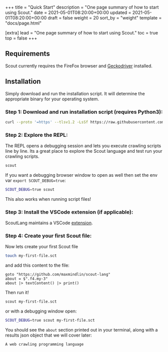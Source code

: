 +++
title = "Quick Start"
description = "One page summary of how to start using Scout."
date = 2021-05-01T08:20:00+00:00
updated = 2021-05-01T08:20:00+00:00
draft = false
weight = 20
sort_by = "weight"
template = "docs/page.html"

[extra]
lead = "One page summary of how to start using Scout."
toc = true
top = false
+++

## Requirements

Scout currently requires the FireFox browser and [Geckodriver](https://github.com/mozilla/geckodriver) installed.

## Installation

Simply download and run the installation script. It will determine the appropriate binary for your operating system.

### Step 1: Download and run installation script (requires Python3):

```bash
curl --proto '=https' --tlsv1.2 -LsSf https://raw.githubusercontent.com/maxmindlin/scout-lang/main/scripts/installer.py | python3
```

### Step 2: Explore the REPL:

The REPL opens a debugging session and lets you execute crawling scripts line by line. Its a great place to explore the Scout language and test run your crawling scripts.

```bash
scout
```

If you want a debugging browser window to open as well then set the env var `export SCOUT_DEBUG=true`:

```bash
SCOUT_DEBUG=true scout
```

This also works when running script files!

### Step 3: Install the VSCode extension (if applicable):

ScoutLang maintains a VSCode [extension](https://marketplace.visualstudio.com/items?itemName=ScoutLang.scout-lang-vscode).

### Step 4: Create your first Scout file:

Now lets create your first Scout file

```bash
touch my-first-file.sct
```

and add this content to the file:

```
goto "https://github.com/maxmindlin/scout-lang"
about = $".f4.my-3"
about |> textContent() |> print()
```

Then run it!

```bash
scout my-first-file.sct
```

or with a debugging window open:

```bash
SCOUT_DEBUG=true scout my-first-file.sct
```

You should see the `about` section printed out in your terminal, along with a results json object that we will cover later:

```
A web crawling programming language
```
